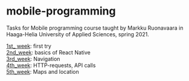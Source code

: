 # mobile-programming
Tasks for Mobile programming course taught by Markku Ruonavaara in Haaga-Helia University of Applied Sciences, 
spring 2021.


[1st_ week](https://github.com/kri-ku/mobile-programming/tree/master/1st_week): first try<br>
[2nd_week](https://github.com/kri-ku/mobile-programming/tree/master/2nd_week): basics of React Native<br>
[3rd_week](https://github.com/kri-ku/mobile-programming/tree/master/3rd_week/calculator_with_pages): Navigation<br>
[4th_week](https://github.com/kri-ku/mobile-programming/tree/master/4th_week): HTTP-requests, API calls<br>
[5th_week](https://github.com/kri-ku/mobile-programming/tree/master/5th_week): Maps and location<br>
